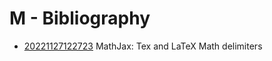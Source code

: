 # M - Bibliography

* [20221127122723](../20221127122723/README.md) MathJax: Tex and LaTeX Math delimiters
